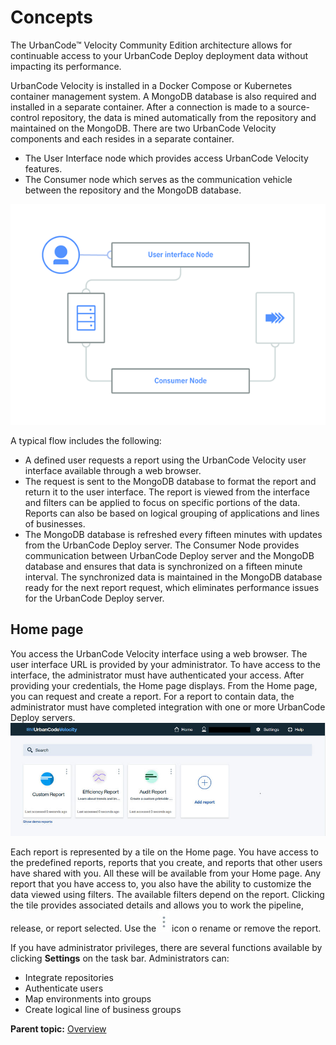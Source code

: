 # Concepts

The UrbanCode™ Velocity Community Edition architecture allows for continuable access to your UrbanCode Deploy deployment data without impacting its performance.

UrbanCode Velocity is installed in a Docker Compose or Kubernetes container management system. A MongoDB database is also required and installed in a separate container. After a connection is made to a source-control repository, the data is mined automatically from the repository and maintained on the MongoDB. There are two UrbanCode Velocity components and each resides in a separate container.

-   The User Interface node which provides access UrbanCode Velocity features.
-   The Consumer node which serves as the communication vehicle between the repository and the MongoDB database.

![](../images/architecture_diagram.png)

A typical flow includes the following:

-   A defined user requests a report using the UrbanCode Velocity user interface available through a web browser.
-   The request is sent to the MongoDB database to format the report and return it to the user interface. The report is viewed from the interface and filters can be applied to focus on specific portions of the data. Reports can also be based on logical grouping of applications and lines of businesses.
-   The MongoDB database is refreshed every fifteen minutes with updates from the UrbanCode Deploy server. The Consumer Node provides communication between UrbanCode Deploy server and the MongoDB database and ensures that data is synchronized on a fifteen minute interval. The synchronized data is maintained in the MongoDB database ready for the next report request, which eliminates performance issues for the UrbanCode Deploy server.

## Home page

You access the UrbanCode Velocity interface using a web browser. The user interface URL is provided by your administrator. To have access to the interface, the administrator must have authenticated your access. After providing your credentials, the Home page displays. From the Home page, you can request and create a report. For a report to contain data, the administrator must have completed integration with one or more UrbanCode Deploy servers. ![UrbanCode Velocity Home page](../images/home_page.jpg)

Each report is represented by a tile on the Home page. You have access to the predefined reports, reports that you create, and reports that other users have shared with you. All these will be available from your Home page. Any report that you have access to, you also have the ability to customize the data viewed using filters. The available filters depend on the report. Clicking the tile provides associated details and allows you to work the pipeline, release, or report selected. Use the ![three horizontal dots icon](../images/horizontaldots.jpg) icon o rename or remove the report.

If you have administrator privileges, there are several functions available by clicking **Settings** on the task bar. Administrators can:

-   Integrate repositories
-   Authenticate users
-   Map environments into groups
-   Create logical line of business groups

**Parent topic:** [Overview](../../com.uvelocity.doc/topics/c_node_overview.md)

